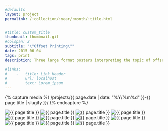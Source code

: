 ```yaml
---
#defaults
layout: project
permalink: /:collection/:year/:month/:title.html


#title: custom_title
thumbnail: thumbnail.gif
#colspan: 2
subtitle: "\"Offset Printing\""
date: 2015-06-04
tags: print
description: Three large format posters interpreting the topic of offset printing. Each poster in the set presents research on this media technology and its relevance to graphic design using either a denotative or connotative visual strategy.

#links:
#    -   title: Link_Header
#        url: localhost
#        text: Lorem_ipsum
---
```


<!-- set project media path -->
{% capture media %}
    /projects/{{ page.date | date: "%Y/%m%d" }}-{{ page.title | slugify }}/
{% endcapture %}
<!-- end -->

<!-- media -->
<img class="span8" src="{{media|strip}}tech_01.jpg" alt="{{ page.title }}">
<img class="span8" src="{{media|strip}}tech_02.jpg" alt="{{ page.title }}">
<img class="span8" src="{{media|strip}}tech_03.jpg" alt="{{ page.title }}">
<img class="span8" src="{{media|strip}}tech_04.jpg" alt="{{ page.title }}">
<img class="span8" src="{{media|strip}}tech_05.jpg" alt="{{ page.title }}">
<img class="span8" src="{{media|strip}}tech_06.jpg" alt="{{ page.title }}">
<img class="span8" src="{{media|strip}}tech_07.jpg" alt="{{ page.title }}">
<img class="span8" src="{{media|strip}}tech_08.jpg" alt="{{ page.title }}">
<img class="span8" src="{{media|strip}}tech_09.jpg" alt="{{ page.title }}">
<img class="span8" src="{{media|strip}}tech_10.jpg" alt="{{ page.title }}">
<img class="span8" src="{{media|strip}}tech_11.jpg" alt="{{ page.title }}">

